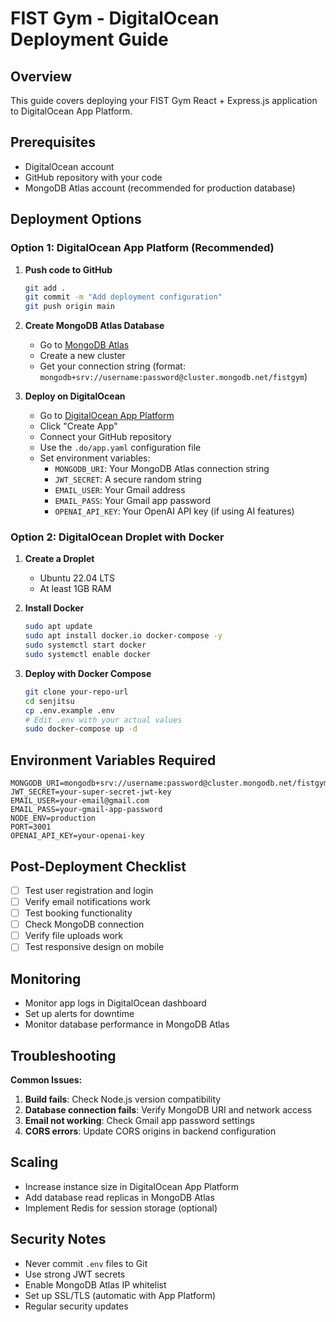 # FIST Gym - DigitalOcean Deployment Guide

## Overview
This guide covers deploying your FIST Gym React + Express.js application to DigitalOcean App Platform.

## Prerequisites
- DigitalOcean account
- GitHub repository with your code
- MongoDB Atlas account (recommended for production database)

## Deployment Options

### Option 1: DigitalOcean App Platform (Recommended)

1. **Push code to GitHub**
   ```bash
   git add .
   git commit -m "Add deployment configuration"
   git push origin main
   ```

2. **Create MongoDB Atlas Database**
   - Go to [MongoDB Atlas](https://cloud.mongodb.com/)
   - Create a new cluster
   - Get your connection string (format: `mongodb+srv://username:password@cluster.mongodb.net/fistgym`)

3. **Deploy on DigitalOcean**
   - Go to [DigitalOcean App Platform](https://cloud.digitalocean.com/apps)
   - Click "Create App"
   - Connect your GitHub repository
   - Use the `.do/app.yaml` configuration file
   - Set environment variables:
     - `MONGODB_URI`: Your MongoDB Atlas connection string
     - `JWT_SECRET`: A secure random string
     - `EMAIL_USER`: Your Gmail address
     - `EMAIL_PASS`: Your Gmail app password
     - `OPENAI_API_KEY`: Your OpenAI API key (if using AI features)

### Option 2: DigitalOcean Droplet with Docker

1. **Create a Droplet**
   - Ubuntu 22.04 LTS
   - At least 1GB RAM

2. **Install Docker**
   ```bash
   sudo apt update
   sudo apt install docker.io docker-compose -y
   sudo systemctl start docker
   sudo systemctl enable docker
   ```

3. **Deploy with Docker Compose**
   ```bash
   git clone your-repo-url
   cd senjitsu
   cp .env.example .env
   # Edit .env with your actual values
   sudo docker-compose up -d
   ```

## Environment Variables Required

```env
MONGODB_URI=mongodb+srv://username:password@cluster.mongodb.net/fistgym
JWT_SECRET=your-super-secret-jwt-key
EMAIL_USER=your-email@gmail.com
EMAIL_PASS=your-gmail-app-password
NODE_ENV=production
PORT=3001
OPENAI_API_KEY=your-openai-key
```

## Post-Deployment Checklist

- [ ] Test user registration and login
- [ ] Verify email notifications work
- [ ] Test booking functionality
- [ ] Check MongoDB connection
- [ ] Verify file uploads work
- [ ] Test responsive design on mobile

## Monitoring

- Monitor app logs in DigitalOcean dashboard
- Set up alerts for downtime
- Monitor database performance in MongoDB Atlas

## Troubleshooting

**Common Issues:**
1. **Build fails**: Check Node.js version compatibility
2. **Database connection fails**: Verify MongoDB URI and network access
3. **Email not working**: Check Gmail app password settings
4. **CORS errors**: Update CORS origins in backend configuration

## Scaling

- Increase instance size in DigitalOcean App Platform
- Add database read replicas in MongoDB Atlas
- Implement Redis for session storage (optional)

## Security Notes

- Never commit `.env` files to Git
- Use strong JWT secrets
- Enable MongoDB Atlas IP whitelist
- Set up SSL/TLS (automatic with App Platform)
- Regular security updates
